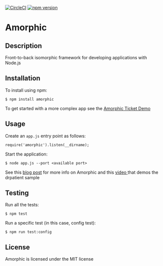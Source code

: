[![CircleCI](https://circleci.com/gh/haven-life/amorphic.svg?style=shield)](https://circleci.com/gh/haven-life/amorphic)
[![npm version](https://badge.fury.io/js/amorphic.svg)](https://badge.fury.io/js/amorphic)

# Amorphic

## Description

Front-to-back isomorphic framework for developing applications with Node.js

## Installation

To install using npm:

    $ npm install amorphic

To get started with a more complex app see the [Amorphic Ticket Demo](https://github.com/selsamman/amorphic-ticket-demo/)

## Usage

Create an `app.js` entry point as follows:

    require('amorphic').listen(__dirname);

Start the application:

    $ node app.js --port <available port>

See this [blog post](http://elsamman.com/?p=117) for more info on Amorphic and this
[video ](http://www.screencast.com/t/Z5Y2jMTmJ) that demos the drpatient sample

## Testing

Run all the tests:

    $ npm test

Run a specific test (in this case, config test):

    $ npm run test:config

## License

Amorphic is licensed under the MIT license

